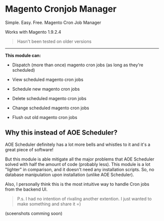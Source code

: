 # Magento Cronjob Manager
Simple. Easy. Free. Magento Cron Job Manager

Works with Magento 1.9.2.4

> Hasn't been tested on older versions

----

__This module can:__

* Dispatch (more than once) magento cron jobs (as long as they're scheduled)

* View scheduled magento cron jobs

* Schedule new magento cron jobs

* Delete scheduled magento cron jobs

* Change scheduled magento cron jobs

* Flush out old magento cron jobs


## Why this instead of AOE Scheduler?

AOE Scheduler definitely has a lot more bells and whistles to it and it's a great piece of software!

But this module is able mitigate all the major problems that AOE Scheduler solved with half the amount of code (probably less).
This module is a lot "lighter" in comparison, and it doesn't need any installation scripts. So, no database manipulation upon installation (unlike AOE Scheduler).

Also, I personally think this is the most intuitive way to handle Cron jobs from the backend UI.

> P.s. I had no intention of rivaling another extention. I just wanted to make something and share it =)

(sceenshots comming soon)
